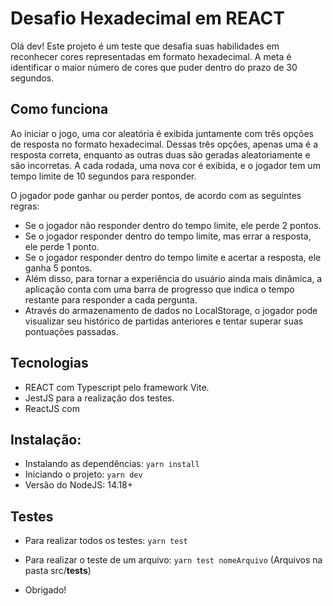 # Desafio Hexadecimal em REACT
Olá dev! Este projeto é um teste que desafia suas habilidades em reconhecer cores representadas em formato hexadecimal. A meta é identificar o maior número de cores que puder dentro do prazo de 30 segundos.

## Como funciona
Ao iniciar o jogo, uma cor aleatória é exibida juntamente com três opções de resposta no formato hexadecimal. Dessas três opções, apenas uma é a resposta correta, enquanto as outras duas são geradas aleatoriamente e são incorretas. A cada rodada, uma nova cor é exibida, e o jogador tem um tempo limite de 10 segundos para responder.

O jogador pode ganhar ou perder pontos, de acordo com as seguintes regras:

- Se o jogador não responder dentro do tempo limite, ele perde 2 pontos.
- Se o jogador responder dentro do tempo limite, mas errar a resposta, ele perde 1 ponto.
- Se o jogador responder dentro do tempo limite e acertar a resposta, ele ganha 5 pontos.
- Além disso, para tornar a experiência do usuário ainda mais dinâmica, a aplicação conta com uma barra de progresso que indica o tempo restante para responder a cada pergunta. 
- Através do armazenamento de dados no LocalStorage, o jogador pode visualizar seu histórico de partidas anteriores e tentar superar suas pontuações passadas.

## Tecnologias

- REACT com Typescript pelo framework Vite.
- JestJS para a realização dos testes.
- ReactJS com

## Instalação:
- Instalando as dependências: `yarn install`
- Iniciando o projeto: `yarn dev`
- Versão do NodeJS: 14.18+

## Testes

- Para realizar todos os testes: `yarn test`
- Para realizar o teste de um arquivo: `yarn test nomeArquivo` (Arquivos na pasta src/__tests__)

- Obrigado!




